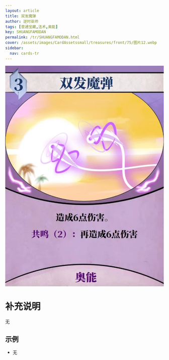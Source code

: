 ```yaml
---
layout: article
title: 双发魔弹
author: 逆时巫师
tags: [普通宝藏,法术,奥能]
key: SHUANGFAMODAN
permalink: /tr/SHUANGFAMODAN.html
cover: /assets/images/CardAssetssmall/treasures/front/75/图片12.webp
sidebar:
  nav: cards-tr
---
```

![](/assets/images/CardAssets/treasures/front/75/图片12.webp)

# 补充说明
无


## 示例
* 无